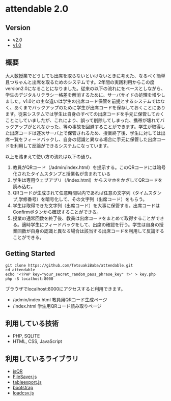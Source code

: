 # attendable 2.0
## Version
 - v2.0
 - [v1.0](https://github.com/TetsuakiBaba/attendable/tree/v1.0)


## 概要
大人数授業でどうしても出席を取らないといけないときに考えた、なるべく簡単且つちゃんと出席を取るためのシステムです。2年間の実践利用からこの度version2.0になることになりました。従来の以下の流れにをベースとしながら、学生のデジタルリテラシー格差を解消するために、サーバサイドの処理を増やしました。v1.0との主な違いは学生の出席コード保管を前提とするシステムではなく、あくまでバックアップのために学生が出席コードを保存しておくことにあります。従来システムでは学生は自身のすべての出席コードを手元に保管しておくことにしていましたが、これにより、誤って削除してしまった、携帯が壊れてバックアップがとれなかった、等の事故を回避することができます。学生が取得した出席コードは逐次サーバ上で保管されるため、授業終了後、学生に対しては出席一覧をフィードバックし、自身の認識と異なる場合に手元に保管した出席コードを利用して反論ができるシステムになっています。

以上を踏まえて使い方の流れは以下の通り。

1. 教員がQRコード（/admin/index.html）を提示する。このQRコードには暗号化されたタイムスタンプと授業名が含まれている
2. 学生は専用ウェブアプリ（/index.html）からスマホをかざしてQRコードを読み込む。
3. QRコードが生成されて任意時間以内であれば任意の文字列（タイムスタンプ,学修番号）を暗号化して、その文字列（出席コード）をもらう。
4. 学生は取得できた文字列（出席コード）を大事に保管する。出席コードはConfirmボタンから確認することができる。
5. 授業の通常回数を終了後、教員は出席コードをまとめて取得することができる。適時学生にフィードバックをして、出席の確認を行う。学生は自身の授業回数が自身の認識と異なる場合は該当する出席コードを利用して反論することができる。

## Getting Started
```
git clone https://github.com/TetsuakiBaba/attendable.git
cd attendable
echo '<?PHP key="your_secret_random_pass_phrase_key" ?>' > key.php
php -S localhost:8000
```
ブラウザでlocalhost:8000にアクセスすると利用できます。
 * /admin/index.html 教員用QRコード生成ページ
 * /index.html 学生用QRコード読み取りページ

## 利用している技術
 * PHP, SQLITE
 * HTML, CSS, JavaScript

## 利用しているライブラリ
 * [jsQR]()
 * [FileSaver.js]()
 * [tableexport.js]()
 * [bootstrap]()
 * [loadcsv.js]()